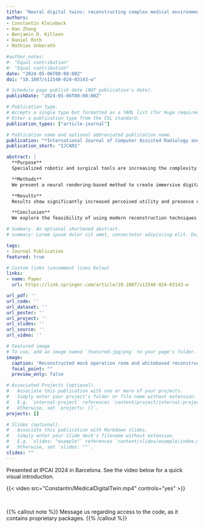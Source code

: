 ```yaml
---
title: "Neural digital twins: reconstructing complex medical environments for spatial planning in virtual reality"
authors:
- Constantin Kleinbeck
- Han Zhang
- Benjamin D. Killeen
- Daniel Roth
- Mathias Unberath

#author_notes:
#- "Equal contribution"
#- "Equal contribution"
date: "2024-05-06T00:00:00Z"
doi: "10.1007/s11548-024-03143-w"

# Schedule page publish date (NOT publication's date).
publishDate: "2024-05-06T00:00:00Z"

# Publication type.
# Accepts a single type but formatted as a YAML list (for Hugo requirements).
# Enter a publication type from the CSL standard.
publication_types: ["article-journal"]

# Publication name and optional abbreviated publication name.
publication: "*International Journal of Computer Assisted Radiology and Surgery*"
publication_short: "IJCARS"

abstract: |
  **Purpose** 
  Specialized robotic and surgical tools are increasing the complexity of operating rooms (ORs), requiring elaborate preparation especially when techniques or devices are to be used for the first time. Spatial planning can improve efficiency and identify procedural obstacles ahead of time, but real ORs offer little availability to optimize space utilization. Methods for creating reconstructions of physical setups, i.e., digital twins, are needed to enable immersive spatial planning of such complex environments in virtual reality.

  **Methods** 
  We present a neural rendering-based method to create immersive digital twins of complex medical environments and devices from casual video capture that enables spatial planning of surgical scenarios. To evaluate our approach we recreate two operating rooms and ten objects through neural reconstruction, then conduct a user study with 21 graduate students carrying out planning tasks in the resulting virtual environment. We analyze task load, presence, perceived utility, plus exploration and interaction behavior compared to low visual complexity versions of the same environments.

  **Results** 
  Results show significantly increased perceived utility and presence using the neural reconstruction-based environments, combined with higher perceived workload and exploratory behavior. There’s no significant difference in interactivity.

  **Conclusion** 
  We explore the feasibility of using modern reconstruction techniques to create digital twins of complex medical environments and objects. Without requiring expert knowledge or specialized hardware, users can create, explore and interact with objects in virtual environments. Results indicate benefits like high perceived utility while being technically approachable, which may indicate promise of this approach for spatial planning and beyond.

# Summary. An optional shortened abstract.
# summary: Lorem ipsum dolor sit amet, consectetur adipiscing elit. Duis posuere tellus ac convallis placerat. Proin tincidunt magna sed ex sollicitudin condimentum.

tags:
- Journal Publication
featured: true

# Custom links (uncomment lines below)
links:
- name: Paper
  url: https://link.springer.com/article/10.1007/s11548-024-03143-w

url_pdf: ''
url_code: ''
url_dataset: ''
url_poster: ''
url_project: ''
url_slides: ''
url_source: ''
url_video: ''

# Featured image
# To use, add an image named `featured.jpg/png` to your page's folder. 
image:
  caption: 'Reconstructed mock operation room and whiteboxed reconstruction as comparison'
  focal_point: ""
  preview_only: false

# Associated Projects (optional).
#   Associate this publication with one or more of your projects.
#   Simply enter your project's folder or file name without extension.
#   E.g. `internal-project` references `content/project/internal-project/index.md`.
#   Otherwise, set `projects: []`.
projects: []

# Slides (optional).
#   Associate this publication with Markdown slides.
#   Simply enter your slide deck's filename without extension.
#   E.g. `slides: "example"` references `content/slides/example/index.md`.
#   Otherwise, set `slides: ""`.
slides: ""
---
```


Presented at IPCAI 2024 in Barcelona. See the video below for a quick visual introduction.

{{< video src="Constantin/MedicalDigitalTwin.mp4" controls="yes" >}}

<br>

{{% callout note %}}
Message us regarding access to the code, as it contains proprietary packages.
{{% /callout %}}


